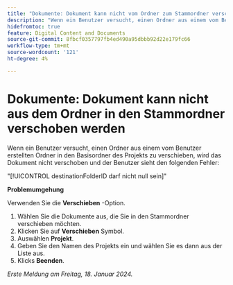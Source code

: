 ```yaml
---
title: "Dokumente: Dokument kann nicht vom Ordner zum Stammordner verschoben werden"
description: "Wenn ein Benutzer versucht, einen Ordner aus einem vom Benutzer erstellten Ordner in den Basisordner des Projekts zu verschieben, wird das Dokument nicht verschoben und der Benutzer sieht einen Fehler."
hidefromtoc: true
feature: Digital Content and Documents
source-git-commit: 8fbcf0357797fb4ed490a95dbbb92d22e179fc66
workflow-type: tm+mt
source-wordcount: '121'
ht-degree: 4%

---
```



# Dokumente: Dokument kann nicht aus dem Ordner in den Stammordner verschoben werden

Wenn ein Benutzer versucht, einen Ordner aus einem vom Benutzer erstellten Ordner in den Basisordner des Projekts zu verschieben, wird das Dokument nicht verschoben und der Benutzer sieht den folgenden Fehler:

&quot;[!UICONTROL destinationFolderlD darf nicht null sein]&quot;

**Problemumgehung**

Verwenden Sie die **Verschieben** -Option.

1. Wählen Sie die Dokumente aus, die Sie in den Stammordner verschieben möchten.
1. Klicken Sie auf **Verschieben** Symbol.
1. Auswählen **Projekt**.
1. Geben Sie den Namen des Projekts ein und wählen Sie es dann aus der Liste aus.
1. Klicks **Beenden**.

_Erste Meldung am Freitag, 18. Januar 2024._

